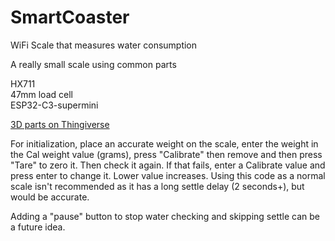 # SmartCoaster
WiFi Scale that measures water consumption  
  
A really small scale using common parts  
  
HX711  
47mm load cell  
ESP32-C3-supermini  
  
[3D parts on Thingiverse](https://www.thingiverse.com/thing:7047511)  
  
For initialization, place an accurate weight on the scale, enter the weight in the Cal weight value (grams), press "Calibrate" then remove and then press "Tare" to zero it. Then check it again. If that fails, enter a Calibrate value and press enter to change it. Lower value increases. Using this code as a normal scale isn't recommended as it has a long settle delay (2 seconds+), but would be accurate.  

Adding a "pause" button to stop water checking and skipping settle can be a future idea.  
  
  
